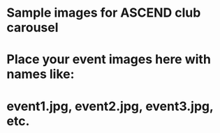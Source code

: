 # Sample images for ASCEND club carousel
# Place your event images here with names like:
# event1.jpg, event2.jpg, event3.jpg, etc.
